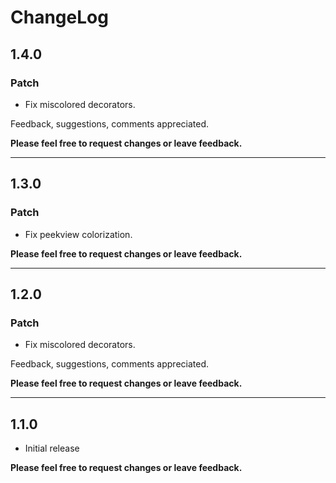 # ChangeLog

## 1.4.0

### Patch

- Fix miscolored decorators.

Feedback, suggestions, comments appreciated.

**Please feel free to request changes or leave feedback.**

---

## 1.3.0

### Patch

- Fix peekview colorization.

**Please feel free to request changes or leave feedback.**

---

## 1.2.0

### Patch

- Fix miscolored decorators.

Feedback, suggestions, comments appreciated.

**Please feel free to request changes or leave feedback.**

---
## 1.1.0

- Initial release

**Please feel free to request changes or leave feedback.**
